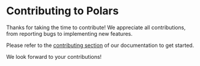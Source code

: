 # Contributing to Polars

Thanks for taking the time to contribute! We appreciate all contributions, from reporting bugs to
implementing new features.

Please refer to the [contributing section](https://docs.pola.rs/development/contributing/) of our
documentation to get started.

We look forward to your contributions!
